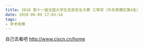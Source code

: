 ```yaml
---
title: 2018 第十一届全国大学生信息安全大赛 三等奖（华东南赛区第4名）
date: 2018-06-09 17:03:14
tags:
- 学术竞赛
---
```


自己去看吧
http://www.ciscn.cn/home

